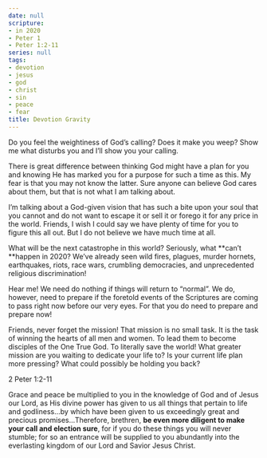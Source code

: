 ```yaml
---
date: null
scripture:
- in 2020
- Peter 1
- Peter 1:2-11
series: null
tags:
- devotion
- jesus
- god
- christ
- sin
- peace
- fear
title: Devotion Gravity
---
```



Do you feel the weightiness of God’s calling? Does it make you weep? Show me what disturbs you and I’ll show you your calling.

There is great difference between thinking God might have a plan for you and knowing He has marked you for a purpose for such a time as this. My fear is that you may not know the latter. Sure anyone can believe God cares about them, but that is not what I am talking about.

I’m talking about a God-given vision that has such a bite upon your soul that you cannot and do not want to escape it or sell it or forego it for any price in the world. Friends, I wish I could say we have plenty of time for you to figure this all out. But I do not believe we have much time at all.

What will be the next catastrophe in this world? Seriously, what **can’t **happen in 2020? We’ve already seen wild fires, plagues, murder hornets, earthquakes, riots, race wars, crumbling democracies, and unprecedented religious discrimination!

Hear me! We need do nothing if things will return to “normal”. We do, however, need to prepare if the foretold events of the Scriptures are coming to pass right now before our very eyes. For that you do need to prepare and prepare now!

Friends, never forget the mission! That mission is no small task. It is the task of winning the hearts of all men and women. To lead them to become disciples of the One True God. To literally save the world! What greater mission are you waiting to dedicate your life to? Is your current life plan more pressing? What could possibly be holding you back?

2 Peter 1:2-11

Grace and peace be multiplied to you in the knowledge of God and of Jesus our Lord, as His divine power has given to us all things that pertain to life and godliness...by which have been given to us exceedingly great and precious promises...Therefore, brethren, **be even more diligent to make your call and election sure**, for if you do these things you will never stumble; for so an entrance will be supplied to you abundantly into the everlasting kingdom of our Lord and Savior Jesus Christ.